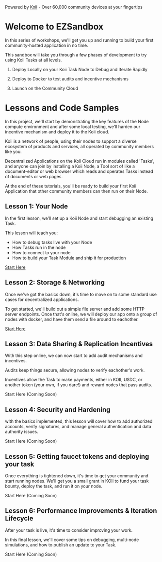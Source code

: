 Powered by [Koii](https://koii.network) - Over 60,000 community devices at your fingertips

# Welcome to EZSandbox
In this series of workshops, we'll get you up and running to build your first community-hosted application in no time.

This sandbox will take you through a few phases of development to try using Koii Tasks at all levels.

1. Deploy Locally on your Koii Task Node to Debug and Iterate Rapidly

2. Deploy to Docker to test audits and incentive mechanisms

3. Launch on the Community Cloud

# Lessons and Code Samples
In this project, we'll start by demonstrating the key features of the Node compute environment and after some local testing, we'll harden our incentive mechanism and deploy it to the Koii cloud. 

Koii is a network of people, using their nodes to support a diverse ecosystem of products and services, all operated by community members like you.

Decentralized Applications on the Koii Cloud run in modules called 'Tasks', and anyone can join by installing a Koii Node, a Tool sort of like a document-editor or web browser which reads and operates Tasks instead of documents or web pages. 

At the end of these tutorials, you'll be ready to build your first Koii Application that other community members can then run on their Node. 

## Lesson 1: Your Node
In the first lesson, we'll set up a Koii Node and start debugging an existing Task. 

This lesson will teach you:
 - How to debug tasks live with your Node
 - How Tasks run in the node
 - How to connect to your node
 - How to build your Task Module and ship it for production

[Start Here](./Lesson%201/README.md)

## Lesson 2: Storage & Networking 
Once we've got the basics down, it's time to move on to some standard use cases for decentralized applications. 

To get started, we'll build out a simple file server and add some HTTP server endpoints. Once that's online, we will deploy our app onto a group of nodes with docker, and have them send a file around to eachother. 

[Start Here](./Lesson%202/README.md)

## Lesson 3: Data Sharing & Replication Incentives
With this step online, we can now start to add audit mechanisms and incentives.

Audits keep things secure, allowing nodes to verify eachother's work.

Incentives allow the Task to make payments, either in KOII, USDC, or another token (your own, if you dare!) and reward nodes that pass audits.

Start Here (Coming Soon)

## Lesson 4: Security and Hardening
with the basics implemented, this lesson will cover how to add authorized accounts, verify signatures, and manage general authentication and data authority issues. 

Start Here (Coming Soon)

## Lesson 5: Getting faucet tokens and deploying your task
Once everything is tightened down, it's time to get your community and start running nodes. We'll get you a small grant in KOII to fund your task bounty, deploy the task, and run it on your node.

Start Here (Coming Soon)

## Lesson 6: Performance Improvements & Iteration Lifecycle
After your task is live, it's time to consider improving your work.

In this final lesson, we'll cover some tips on debugging, multi-node simulations, and how to publish an update to your Task. 


Start Here (Coming Soon)
